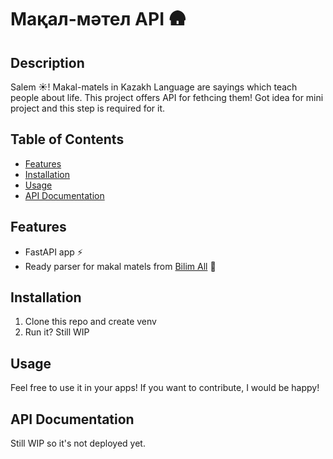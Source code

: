 # Мақал-мәтел API 🛖

## Description
Salem ☀️! Makal-matels in Kazakh Language are sayings which teach people about life. This project offers API for fethcing them! Got idea for mini project and this step is required for it.

## Table of Contents
- [Features](#features)
- [Installation](#installation)
- [Usage](#usage)
- [API Documentation](#api-documentation)

## Features
- FastAPI app ⚡
- Ready parser for makal matels from [Bilim All](bilim-all.kz) 🔁

## Installation
1. Clone this repo and create venv
2. Run it? Still WIP

## Usage
Feel free to use it in your apps! If you want to contribute, I would be happy!

## API Documentation
Still WIP so it's not deployed yet.
